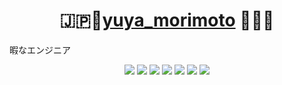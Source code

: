 <h1 align="center">
  🇯🇵🚀<a href="https://github.com/zero-hack-org">yuya_morimoto</a> 🚀🇯🇵
</h1>
<p　align="center">暇なエンジニア</p>

<div align="center">
  <img src="https://github-profile-trophy.vercel.app/?username=yuya-morimoto&row=2&column=8&theme=onedark"/>
  <img src="https://github-contributions-api.deno.dev/yuya-morimoto.svg?no-total=true&no-legend=true&bg=222222&font-color=888888&frame=f03153&scheme=red"/>
  <img src="http://github-profile-summary-cards.vercel.app/api/cards/profile-details?username=yuya-morimoto&theme=github_dark"/>
  <img src="http://github-profile-summary-cards.vercel.app/api/cards/repos-per-language?username=yuya-morimoto&theme=github_dark"/>
  <img src="http://github-profile-summary-cards.vercel.app/api/cards/most-commit-language?username=yuya-morimoto&theme=github_dark"/>
  <img src="http://github-profile-summary-cards.vercel.app/api/cards/stats?username=yuya-morimoto&theme=github_dark"/>
  <img src="http://github-profile-summary-cards.vercel.app/api/cards/productive-time?username=yuya-morimoto&theme=github_dark&utcOffset=9"/>
</div>


